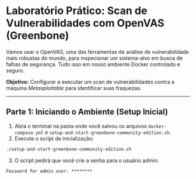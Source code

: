 # Laboratório Prático: Scan de Vulnerabilidades com OpenVAS (Greenbone)

Vamos usar o OpenVAS, uma das ferramentas de análise de vulnerabilidade mais robustas do mundo, para inspecionar um sistema-alvo em busca de falhas de segurança. Tudo isso em nosso ambiente Docker controlado e seguro.

**Objetivo:** Configurar e executar um scan de vulnerabilidades contra a máquina *Metasploitable* para identificar suas fraquezas.

---

## Parte 1: Iniciando o Ambiente (Setup Inicial)

1. Abra o terminal na pasta onde você salvou os arquivos `docker-compose.yml` e `setup-and-start-greenbone-community-edition.sh`.
2. Execute o script de inicialização:

```bash
./setup-and-start-greenbone-community-edition.sh
```
3. O script pedirá que você crie a senha para o usuário admin:
```
Password for admin user: ********
```

